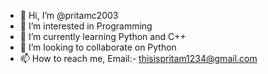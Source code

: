 - 👋 Hi, I’m @pritamc2003
- 👀 I’m interested in Programming
- 🌱 I’m currently learning Python and C++
- 💞️ I’m looking to collaborate on Python
- 📫 How to reach me, Email:- thisispritam1234@gmail.com

<!---
pritamc2003/pritamc2003 is a ✨ special ✨ repository because its `README.md` (this file) appears on your GitHub profile.
You can click the Preview link to take a look at your changes.
--->
